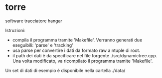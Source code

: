# torre
software tracciatore hangar

Istruzioni:
- compila il programma tramite 'Makefile'. Verranno generati due eseguibili: 'parse' e 'tracking'
- usa parse per convertire i dati da formato raw a ntuple di root. 
- il path dei dati è da specificare nel file forgente ./src/dynamictree.cpp. Una volta modificato, va ricompilato il programma tramite 'Makefile'.

Un set di dati di esempio è disponibile nella cartella ./data/
